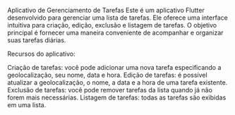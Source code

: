 Aplicativo de Gerenciamento de Tarefas
Este é um aplicativo Flutter desenvolvido para gerenciar uma lista de tarefas. 
Ele oferece uma interface intuitiva para criação, edição, exclusão e listagem de tarefas. 
O objetivo principal é fornecer uma maneira conveniente de acompanhar e organizar suas tarefas diárias.

Recursos do aplicativo:

Criação de tarefas: você pode adicionar uma nova tarefa especificando a geolocalização, seu nome, data e hora.
Edição de tarefas: é possível atualizar a geolocalização, o nome, a data e a hora de uma tarefa existente.
Exclusão de tarefas: você pode remover tarefas da lista quando já não forem mais necessárias.
Listagem de tarefas: todas as tarefas são exibidas em uma lista.
